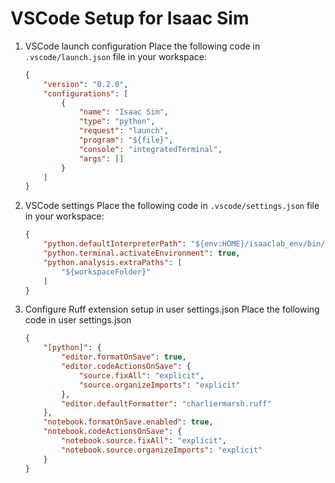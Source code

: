# VSCode Setup for Isaac Sim

1. VSCode launch configuration
    Place the following code in `.vscode/launch.json` file in your workspace:

    ```json
    {
        "version": "0.2.0",
        "configurations": [
            {
                "name": "Isaac Sim",
                "type": "python",
                "request": "launch",
                "program": "${file}",
                "console": "integratedTerminal",
                "args": []
            }
        ]
    }
    ```

2. VSCode settings
    Place the following code in `.vscode/settings.json` file in your workspace:

    ```json
    {
        "python.defaultInterpreterPath": "${env:HOME}/isaaclab_env/bin/python",
        "python.terminal.activateEnvironment": true,
        "python.analysis.extraPaths": [
            "${workspaceFolder}"
        ]
    }
    ```

3. Configure Ruff extension setup in user settings.json
    Place the following code in user settings.json
    ```json
    {
        "[python]": {
            "editor.formatOnSave": true,
            "editor.codeActionsOnSave": {
                "source.fixAll": "explicit",
                "source.organizeImports": "explicit"
            },
            "editor.defaultFormatter": "charliermarsh.ruff"
        },
        "notebook.formatOnSave.enabled": true,
        "notebook.codeActionsOnSave": {
            "notebook.source.fixAll": "explicit",
            "notebook.source.organizeImports": "explicit"
        }
    }
    ```